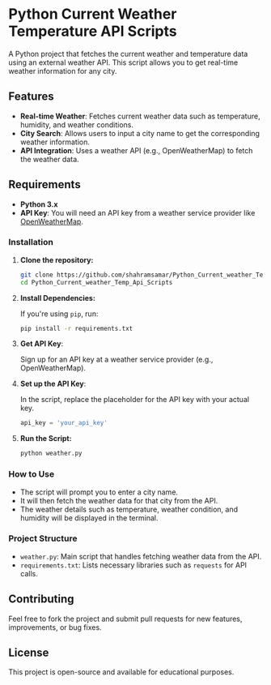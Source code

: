 # Python Current Weather Temperature API Scripts

A Python project that fetches the current weather and temperature data using an external weather API. This script allows you to get real-time weather information for any city.

## Features

- **Real-time Weather**: Fetches current weather data such as temperature, humidity, and weather conditions.
- **City Search**: Allows users to input a city name to get the corresponding weather information.
- **API Integration**: Uses a weather API (e.g., OpenWeatherMap) to fetch the weather data.

## Requirements

- **Python 3.x**
- **API Key**: You will need an API key from a weather service provider like [OpenWeatherMap](https://openweathermap.org/api).

### Installation

1. **Clone the repository:**

    ```bash
    git clone https://github.com/shahramsamar/Python_Current_weather_Temp_Api_Scripts.git
    cd Python_Current_weather_Temp_Api_Scripts
    ```

2. **Install Dependencies:**

    If you're using `pip`, run:

    ```bash
    pip install -r requirements.txt
    ```

3. **Get API Key**: 

    Sign up for an API key at a weather service provider (e.g., OpenWeatherMap).

4. **Set up the API Key**:

    In the script, replace the placeholder for the API key with your actual key.

    ```python
    api_key = 'your_api_key'
    ```

5. **Run the Script:**

    ```bash
    python weather.py
    ```

### How to Use

- The script will prompt you to enter a city name.
- It will then fetch the weather data for that city from the API.
- The weather details such as temperature, weather condition, and humidity will be displayed in the terminal.

### Project Structure

- `weather.py`: Main script that handles fetching weather data from the API.
- `requirements.txt`: Lists necessary libraries such as `requests` for API calls.

## Contributing

Feel free to fork the project and submit pull requests for new features, improvements, or bug fixes.

## License

This project is open-source and available for educational purposes.

